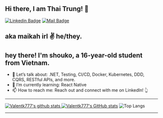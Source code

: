 ## Hi there, I am Thai Trung! 👋
<!--
<div align = 'right'>![](https://komarev.com/ghpvc/?username=valentk777&color=blue)</div>
-->

[![Linkedin Badge](https://img.shields.io/badge/LinkedIn-Connect-blue?style=for-the-badge&logo=linkedin)](https://www.linkedin.com/in/valentinaskaminskas/)
[![Mail Badge](https://img.shields.io/badge/valentk777@gmail.com-c14438?style=for-the-badge&logo=Gmail&logoColor=white&link=mailto:valentk777@gmail.com)](mailto:valentk777@gmail.com)

## **aka maikah irl ✌️ he/they.**
## hey there! I'm shouko, a 16-year-old student from Vietnam. ##
* 💬 Let’s talk about: .NET, Testing, CI/CD, Docker, Kubernetes, DDD, CQRS, RESTful APIs, and more.
* 🌱 I’m currently learning: React Native
* 📫 How to reach me: Reach out and connect with me on LinkedIn! 👆

<hr/>

<a href="https://github.com/valentk777">

  ![Valentk777's github stats](https://github-readme-stats.vercel.app/api?username=valentk777&show_icons=true&theme=tokyonight)
  [![Valentk777's GitHub stats](https://github-readme-streak-stats.herokuapp.com?user=valentk777&theme=tokyonight)](https://github.com/DenverCoder1/github-readme-streak-stats)
  ![Top Langs](https://github-readme-stats.vercel.app/api/top-langs/?username=valentk777&langs_count=6&hide=html,css,assembly,batchfile,objective-c&layout=compact&theme=tokyonight)

</a>
  
<hr/>

<!--
**valentk777/valentk777** is a ✨ _special_ ✨ repository because its `README.md` (this file) appears on your GitHub profile.

Here are some ideas to get you started:

- 🔭 I’m currently working on ...
- 🌱 I’m currently learning ...
- 👯 I’m looking to collaborate on ...
- 🤔 I’m looking for help with ...
- 💬 Ask me about ...
- 📫 How to reach me: ...
- 😄 Pronouns: ...
- ⚡ Fun fact: ...
-->
